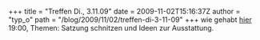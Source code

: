 +++
title = "Treffen Di., 3.11.09"
date = 2009-11-02T15:16:37Z
author = "typ_o"
path = "/blog/2009/11/02/treffen-di-3-11-09"
+++
wie gehabt
[hier](https://flipdot.org/blog/archives/47-Ab-jetzt-immer-Dienstags.html)
19:00, Themen: Satzung schnitzen und Ideen zur Ausstattung.
